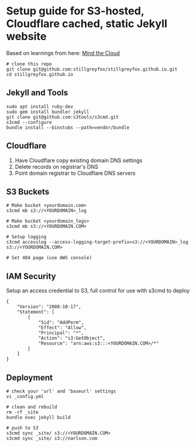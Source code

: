 # Setup guide for S3-hosted, Cloudflare cached, static Jekyll website

Based on learnings from here:
[Mind the Cloud](http://blog.mindthecloud.com/2014/08/31/create-your-static-blog-from-scratch-in-1-hour.html)

    # clone this repo
    git clone git@github.com:stillgreyfox/stillgreyfox.github.io.git
    cd stillgreyfox.github.io


## Jekyll and Tools
    
    sudo apt install ruby-dev
    sudo gem install bundler jekyll
    git clone git@github.com:s3tools/s3cmd.git
    s3cmd --configure
    bundle install --binstubs --path=vendor/bundle


## Cloudflare

1. Have Cloudflare copy existing domain DNS settings
2. Delete records on registrar's DNS
3. Point domain registrar to Cloudflare DNS servers


## S3 Buckets

    # Make bucket <yourdomain.com>
    s3cmd mb s3://<YOURDOMAIN>_log

    # Make bucket <yourdomain_logs>
    s3cmd mb s3://<YOURDOMAIN.COM>

    # Setup logging
    s3cmd accesslog --access-logging-target-prefix=s3://<YOURDOMAIN>_log s3://<YOURDOMAIN.COM>

    # Set 404 page (use AWS console)


## IAM Security
Setup an access credential to S3, full control for use with s3cmd to deploy

	{
		"Version": "2008-10-17",
		"Statement": [
			{
				"Sid": "AddPerm",
				"Effect": "Allow",
				"Principal": "*",
				"Action": "s3:GetObject",
				"Resource": "arn:aws:s3:::<YOURDOMAIN.COM>/*"
			}
		]
	}


## Deployment

    # check your 'url' and 'baseurl' settings
    vi _config.yml

    # clean and rebuild
    rm -rf _site
    bundle exec jekyll build

    # push to S3
    s3cmd sync _site/ s3://<YOURDOMAIN.COM>
    s3cmd sync _site/ s3://narlson.com
